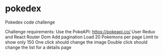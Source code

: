 # pokedex
Pokedex code challenge

Challenge requirements:
  Use the PokeAPI: https://pokeapi.co/
  User Redux and React Router Dom
  Add pagination
  Load 20 Pokemons per page
  Limit to show only 150
  One click should change the image
  Double click should change the list for a details page
